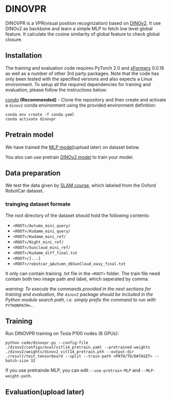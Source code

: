 # DINOVPR

DINOVPR is a VPR(visual position recognization) based on [DINOv2](https://github.com/facebookresearch/dinov2). It use DINOv2 as backbone and learn a simple MLP to fetch low level global feature. It calculate the cosine similarity of global feature to check global closure.

## Installation

The training and evaluation code requires PyTorch 2.0 and [xFormers](https://github.com/facebookresearch/xformers) 0.0.18 as well as a number of other 3rd party packages. Note that the code has only been tested with the specified versions and also expects a Linux environment. To setup all the required dependencies for training and evaluation, please follow the instructions below:

*[conda](https://docs.conda.io/projects/conda/en/latest/user-guide/getting-started.html)* **(Recommended)** - Clone the repository and then create and activate a `dinov2` conda environment using the provided environment definition:

```shell
conda env create -f conda.yaml
conda activate dinovpr
```

## Pretrain model

We have trained the [MLP model]()(upload later) on dataset below.

You also can use pretrain [DINOv2 model](https://dl.fbaipublicfiles.com/dinov2/dinov2_vitl14/dinov2_vitl14_pretrain.pth) to train your model.

## Data preparation

We test the data given by [SLAM course](https://github.com/MedlarTea/EE5346_2023_project), which labeled from the Oxford RobotCar dataset.

### trainging dataset formate

The root directory of the dataset should hold the following contents:

- `<ROOT>/Autumn_mini_query/`
- `<ROOT>/Kudamm_mini_query/`
- `<ROOT>/Kudamm_mini_ref/`
- `<ROOT>/Night_mini_ref/`
- `<ROOT>/Suncloud_mini_ref/`
- `<ROOT>/Kudamm_diff_final.txt`
- `<ROOT>/[...]`
- `<ROOT>/robotcar_qAutumn_dbSunCloud_easy_final.txt`

It only can contain training .txt file in the `<ROOT>` folder.
The train file need contain both two image path and label, which seperated by comma.

*warning: To execute the commands provided in the next sections for training and evaluation, the `dinov2` package should be included in the Python module search path, i.e. simply prefix the command to run with `PYTHONPATH=.`.*


## Training

Run DINOVPR training on Tesla P100 nodes (8 GPUs):

```shell
python code/dinovpr.py --config-file ./dinov2/configs/eval/vitl14_pretrain.yaml --pretrained-weights ./dinov2/weights/dinov2_vitl14_pretrain.pth --output-dir ./result/test_tensorboard --split --train-path <PATH/TO/DATASET> --batch-size 32
```

If you use pretrainde MLP, you can edit `--use-pretrain-MLP` and `--MLP-weight-path`.

## Evaluation(upload later)


